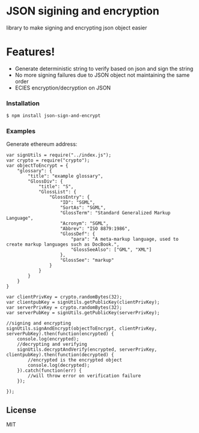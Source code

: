 # JSON sigining and encryption

library to make signing and encrypting json object easier

# Features!

  - Generate deterministic string to verify based on json and sign the string
  - No more signing failures due to JSON object not maintaining the same order
  - ECIES encryption/decryption on JSON

### Installation
```sh
$ npm install json-sign-and-encrypt
```
### Examples

Generate ethereum address:
```
var signUtils = require("../index.js");
var crypto = require("crypto");
var objectToEncrypt = {
    "glossary": {
        "title": "example glossary",
        "GlossDiv": {
            "title": "S",
            "GlossList": {
                "GlossEntry": {
                    "ID": "SGML",
                    "SortAs": "SGML",
                    "GlossTerm": "Standard Generalized Markup Language",
                    "Acronym": "SGML",
                    "Abbrev": "ISO 8879:1986",
                    "GlossDef": {
                        "para": "A meta-markup language, used to create markup languages such as DocBook.",
                        "GlossSeeAlso": ["GML", "XML"]
                    },
                    "GlossSee": "markup"
                }
            }
        }
    }
}

var clientPrivKey = crypto.randomBytes(32);
var clientpubKey = signUtils.getPublicKey(clientPrivKey);
var serverPrivKey = crypto.randomBytes(32);
var serverPubKey = signUtils.getPublicKey(serverPrivKey);

//signing and encrypting
signUtils.signAndEncrypt(objectToEncrypt, clientPrivKey, serverPubKey).then(function(encrypted) {
    console.log(encrypted);
    //decrypting and verifying 
    signUtils.decryptAndVerify(encrypted, serverPrivKey, clientpubKey).then(function(decrypted) {
        //encrypted is the encrypted object
        console.log(decrypted);
    }).catch(function(err) {
        //will throw error on verification failure
    });

});
```

License
----

MIT

